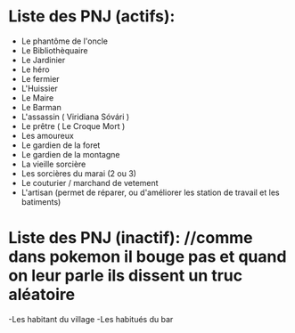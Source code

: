 # Liste des PNJ (actifs):
- Le phantôme de l'oncle
- Le Bibliothèquaire
- Le Jardinier
- Le héro
- Le fermier
- L'Huissier
- Le Maire
- Le Barman
- L'assassin ( Viridiana Sóvári )
- Le prêtre ( Le Croque Mort )
- Les amoureux
- Le gardien de la foret
- Le gardien de la montagne
- La vieille sorcière
- Les sorcières du marai (2 ou 3)
- Le couturier / marchand de vetement
- L'artisan (permet de réparer, ou d'améliorer les station de travail et les batiments)

# Liste des PNJ (inactif):   //comme dans pokemon il bouge pas et quand on leur parle ils dissent un truc aléatoire 
-Les habitant du village 
-Les habitués du bar
